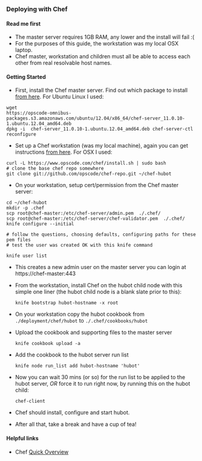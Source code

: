 ### Deploying with Chef

#### Read me first

* The master server requires 1GB RAM, any lower and the install will fail :(
* For the purposes of this guide, the workstation was my local OSX laptop.
* Chef master, workstation and children must all be able to access each other
  from real resolvable host names.

#### Getting Started

* First, install the Chef master server. Find out which package to install [from
  here](http://www.getchef.com/chef/install/). For Ubuntu Linux I used:

```
wget
https://opscode-omnibus-packages.s3.amazonaws.com/ubuntu/12.04/x86_64/chef-server_11.0.10-1.ubuntu.12.04_amd64.deb
dpkg -i  chef-server_11.0.10-1.ubuntu.12.04_amd64.deb chef-server-ctl
reconfigure
```

* Set up a Chef workstation (was my local machine), again you can get
  instructions [from here](http://www.getchef.com/chef/install/). For OSX I
  used:

```
curl -L https://www.opscode.com/chef/install.sh | sudo bash
# clone the base chef repo somewhere
git clone git://github.com/opscode/chef-repo.git ~/chef-hubot
```

* On your workstation, setup cert/permission from the Chef master server:

```
cd ~/chef-hubot
mkdir -p .chef
scp root@chef-master:/etc/chef-server/admin.pem  ./.chef/
scp root@chef-master:/etc/chef-server/chef-validator.pem  ./.chef/
knife configure --initial

# follow the questions, choosing defaults, configuring paths for these pem files
# test the user was created OK with this knife command

knife user list
```

* This creates a new admin user on the master server you can login at
  https://chef-master:443

* From the workstation, install Chef on the hubot child node with this simple
  one liner (the hubot child node is a blank slate prior to this):

    `knife bootstrap hubot-hostname -x root`

* On your workstation copy the hubot cookbook from `./deployment/chef/hubot` to
  `./.chef/cookbooks/hubot`

* Upload the cookbook and supporting files to the master server

    `knife cookbook upload -a`

* Add the cookbook to the hubot server run list

    `knife node run_list add hubot-hostname 'hubot'`

* Now you can wait 30 mins (or so) for the run list to be applied to the hubot
  server, _OR_ force it to run right now, by running this on the hubot child:

    `chef-client`

* Chef should install, configure and start hubot.

* After all that, take a break and have a cup of tea!

#### Helpful links

* Chef [Quick Overview](http://docs.opscode.com/chef_quick_overview.html)
